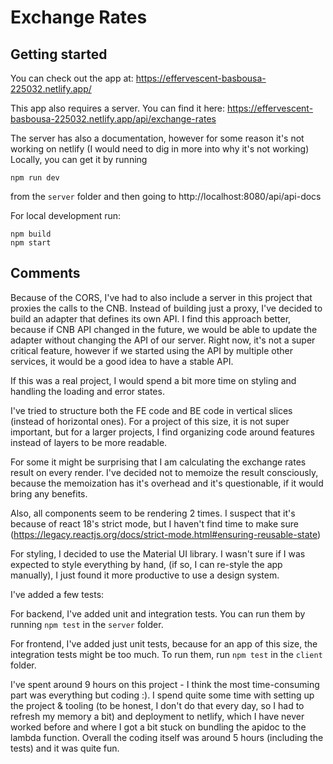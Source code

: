 # Exchange Rates

## Getting started
You can check out the app at:
https://effervescent-basbousa-225032.netlify.app/

This app also requires a server. You can find it here:
https://effervescent-basbousa-225032.netlify.app/api/exchange-rates

The server has also a documentation, however for some reason it's not working on netlify (I would need to dig in more into why it's not working)
Locally, you can get it by running
```
npm run dev
```
from the `server` folder and then going to http://localhost:8080/api/api-docs

For local development run:
```
npm build
npm start
```

## Comments
Because of the CORS, I've had to also include a server in this project that proxies the calls to the CNB. Instead of building just a proxy, I've decided to build an adapter that defines its own API. I find this approach better, 
because if CNB API changed in the future, we would be able to update the adapter without changing the API of our server. Right now, it's not a super critical feature, however if we started 
using the API by multiple other services, it would be a good idea to have a stable API.

If this was a real project, I would spend a bit more time on styling and 
handling the loading and error states.

I've tried to structure both the FE code and BE code in vertical slices (instead of horizontal ones). 
For a project of this size, it is not super important, but for a larger projects, I find organizing code
around features instead of layers to be more readable.

For some it might be surprising that I am calculating the exchange rates result on every render. I've decided 
not to memoize the result consciously, because the memoization has it's overhead and it's questionable, if it would bring any benefits.


Also, all components seem to be rendering 2 times. I suspect that it's because of react 18's strict mode, but I haven't find time to make sure
(https://legacy.reactjs.org/docs/strict-mode.html#ensuring-reusable-state) 

For styling, I decided to use the Material UI library. I wasn't sure if I was expected to style everything by hand,
(if so, I can re-style the app manually), I just found it more productive to use a design system.

I've added a few tests:

For backend, I've added unit and integration tests. You can run them by running `npm test` in the `server` folder.

For frontend, I've added just unit tests, because for an app of this size, the integration tests might be too much. To run them, run `npm test` in the `client` folder.

I've spent around 9 hours on this project - I think the most time-consuming part was everything but coding :). I spend quite some time with setting up the project & tooling (to be honest, I don't do that every day, so I had to refresh my memory a bit) 
and deployment to netlify, which I have never worked before and where I got a bit stuck on bundling the apidoc to the lambda function. Overall 
the coding itself was around 5 hours (including the tests) and it was quite fun.